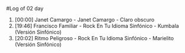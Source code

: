 #Log of 02 day

1. [00:00] Janet Camargo - Janet Camargo - Claro obscuro
1. [19:46] Francisco Familiar - Rock En Tu Idioma Sinfónico - Kumbala (Versión Sinfónico)
1. [20:02] Ritmo Peligroso - Rock En Tu Idioma Sinfónico - Marielito (Versión Sinfónico)
